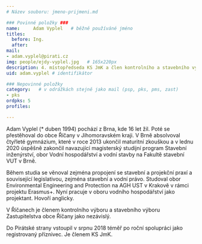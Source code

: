 ```yaml
---
# Název souboru: jmeno-prijmeni.md

### Povinné položky ###
name:     Adam Vyplel  	# běžně používáné jméno
titles:
  before: Ing. 
  after:
mail:
- adam.vyplel@pirati.cz
img: people/ejdy-vyplel.jpg   # 165x220px
description: 4. místopředseda KS JmK a člen kontrolního a stavebního výboru v Říčanech
uid: adam.vyplel # identifikátor 

### Nepovinné položky
category: 	# v odrážkách stejně jako mail (psp, pks, pms, zast)
- pks
ordpks: 5
profiles:

---
```


Adam Vyplel (* duben 1994) pochází z Brna, kde 16 let žil. Poté se přestěhoval do obce Říčany v Jihomoravském kraji. V Brně absolvoval čtyřleté gymnázium, které v roce 2013 ukončil maturitní zkouškou a v lednu 2020 úspěšně zakončil navazující magisterský studijní program Stavební inženýrství, obor Vodní hospodářství a vodní stavby na Fakultě stavební VUT v Brně.

Během studia se věnoval zejména propojení se stavební a projekční praxí a související legislativou, zejména stavební a vodní právo. Studoval obor Environmental Engineering and Protection na AGH UST v Krakově v rámci projektu Erasmus+. Nyní pracuje v oboru vodního hospodářství jako projektant.
Hovoří anglicky.

V Říčanech je členem kontrolního výboru a stavebního výboru Zastupitelstva obce Říčany jako nezávislý.

Do Pirátské strany vstoupil v srpnu 2018 téměř po roční spolupráci jako registrovaný příznivec. Je členem KS JmK.
